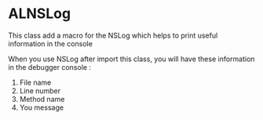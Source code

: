 # ALNSLog
This class add a macro for the NSLog which helps to print useful information in the console

When you use NSLog after import this class, you will have these information in the debugger console :
1. File name
2. Line number
3. Method name
4. You message

